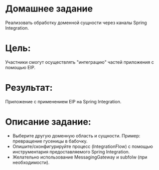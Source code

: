 # Домашнее задание
Реализовать обработку доменной сущности через каналы Spring Integration.

# Цель:
Участники смогут осуществлять "интеграцию" частей приложения с помощью EIP.

# Результат:
Приложение c применением EIP на Spring Integration.

# Описание задание:

+ Выберите другую доменную область и сущности. Пример: превращение гусеницы в бабочку.
+ Опишите/сконфигурируйте процесс (IntegrationFlow) с помощью инструментария предоставляемого Spring Integration.
+ Желательно использование MessagingGateway и subfolw (при необходимости).
